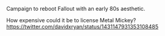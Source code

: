 Campaign to reboot Fallout with an early 80s aesthetic.

How expensive could it be to license Metal Mickey? https://twitter.com/davidxryan/status/1431147931353108485